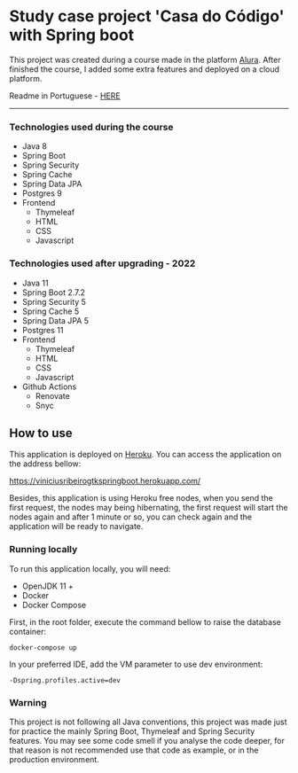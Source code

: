 # Study case project 'Casa do Código' with Spring boot

This project was created during a course made in the platform
[Alura](https://www.alura.com.br/). After finished the course,
I added some extra features and deployed on a cloud platform.

Readme in Portuguese - [HERE](README-PT.md)
<hr/>

### Technologies used during the course

- Java 8
- Spring Boot
- Spring Security
- Spring Cache
- Spring Data JPA
- Postgres 9
- Frontend
    - Thymeleaf
    - HTML
    - CSS
    - Javascript

### Technologies used after upgrading - 2022

- Java 11
- Spring Boot 2.7.2
- Spring Security 5
- Spring Cache 5
- Spring Data JPA 5
- Postgres 11
- Frontend
  - Thymeleaf
  - HTML
  - CSS
  - Javascript
- Github Actions
  - Renovate
  - Snyc

## How to use

This application is deployed on [Heroku](https://heroku.com/).
You can access the application on the address bellow:

https://viniciusribeirogtkspringboot.herokuapp.com/

Besides, this application is using Heroku free nodes, when you send
the first request, the nodes may being hibernating, the first request
will start the nodes again and after 1 minute or so, you can
check again and the application will be ready to navigate.

### Running locally

To run this application locally, you will need:

- OpenJDK 11 +
- Docker
- Docker Compose

First, in the root folder, execute the command bellow to raise
the database container:

```
docker-compose up
```

In your preferred IDE, add the VM parameter to use dev environment:

```
-Dspring.profiles.active=dev
```

### Warning

This project is not following all Java conventions, this project was made just
for practice the mainly Spring Boot, Thymeleaf and Spring Security features.
You may see some code smell if you analyse the code deeper, for that reason is not recommended
use that code as example, or in the production environment.